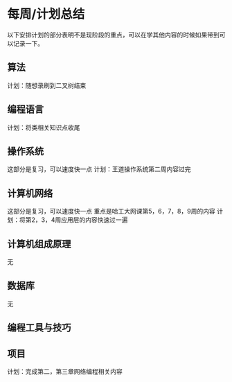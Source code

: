 # 每周/计划总结
以下安排计划的部分表明不是现阶段的重点，可以在学其他内容的时候如果带到可以记录一下。

## 算法
计划：随想录刷到二叉树结束

## 编程语言
计划：将类相关知识点收尾

## 操作系统
这部分是复习，可以速度快一点
计划：王道操作系统第二周内容过完

## 计算机网络
这部分是复习，可以速度快一点
重点是哈工大网课第5，6，7，8，9周的内容
计划：将第2，3，4周应用层的内容快速过一遍

## 计算机组成原理
无

## 数据库
无

## 编程工具与技巧  

## 项目
计划：完成第二，第三章网络编程相关内容